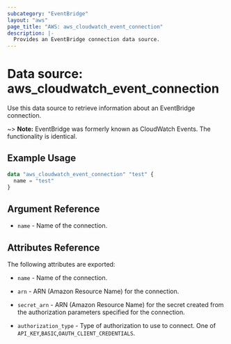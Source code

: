 ```yaml
---
subcategory: "EventBridge"
layout: "aws"
page_title: "AWS: aws_cloudwatch_event_connection"
description: |-
  Provides an EventBridge connection data source.
---
```


# Data source: aws_cloudwatch_event_connection

Use this data source to retrieve information about an EventBridge connection.

~> **Note:** EventBridge was formerly known as CloudWatch Events. The functionality is identical.


## Example Usage

```terraform
data "aws_cloudwatch_event_connection" "test" {
  name = "test"
}
```

## Argument Reference

* `name` - Name of the connection.

## Attributes Reference

The following attributes are exported:

* `name` - Name of the connection.

* `arn` - ARN (Amazon Resource Name) for the connection.

* `secret_arn` - ARN (Amazon Resource Name) for the secret created from the authorization parameters specified for the connection.

* `authorization_type` - Type of authorization to use to connect. One of `API_KEY`,`BASIC`,`OAUTH_CLIENT_CREDENTIALS`.

